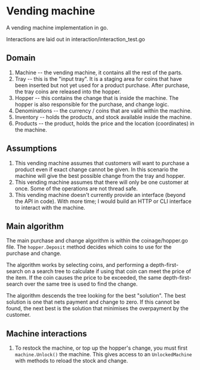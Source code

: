 # Vending machine

A vending machine implementation in go. 

Interactions are laid out in interaction/interaction_test.go 

## Domain

1. Machine -- the vending machine, it contains all the rest of the parts.
2. Tray -- this is the "input tray". It is a staging area for coins that have been inserted but not yet used for a product purchase. After purchase, the tray coins are released
   into the hopper. 
3. Hopper -- this contains the change that is inside the machine. The hopper is also responsible for the purchase, and change logic.
4. Denominations -- the currency / coins that are valid within the machine. 
5. Inventory -- holds the products, and stock available inside the machine.
6. Products -- the product, holds the price and the location (coordinates) in the machine.

## Assumptions

1. This vending machine assumes that customers will want to purchase a product even if exact change cannot be given. In this scenario the machine will give the best possible change
   from the tray and hopper. 
2. This vending machine assumes that there will only be one customer at once. Some of the operations are not thread safe. 
3. This vending machine doesn't currently provide an interface (beyond the API in code). With more time; I would build an HTTP or CLI interface to interact with the machine. 

## Main algorithm

The main purchase and change algorithm is within the coinage/hopper.go file. The `hopper.Deposit` method decides which coins to use for the purchase and change. 

The algorithm works by selecting coins, and performing a depth-first-search on a search tree to calculate if using that coin can meet the price of the item. 
If the coin causes the price to be exceeded, the same depth-first-search over the same tree is used to find the change. 

The algorithm descends the tree looking for the best "solution". The best solution is one that nets payment and change to zero. If this cannot be found, the next best is the
solution that minimises the overpayment by the customer. 

## Machine interactions

1. To restock the machine, or top up the hopper's change, you must first `machine.Unlock()` the machine. This gives access to an `UnlockedMachine` with methods to reload the stock
   and change. 
